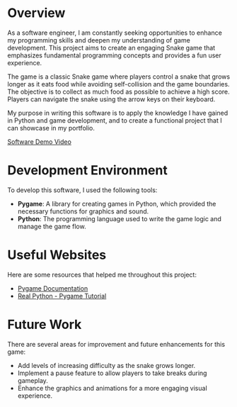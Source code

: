 # Overview

As a software engineer, I am constantly seeking opportunities to enhance my programming skills and deepen my understanding of game development. This project aims to create an engaging Snake game that emphasizes fundamental programming concepts and provides a fun user experience. 

The game is a classic Snake game where players control a snake that grows longer as it eats food while avoiding self-collision and the game boundaries. The objective is to collect as much food as possible to achieve a high score. Players can navigate the snake using the arrow keys on their keyboard.

My purpose in writing this software is to apply the knowledge I have gained in Python and game development, and to create a functional project that I can showcase in my portfolio.

[Software Demo Video](http://youtube.link.goes.here)

# Development Environment

To develop this software, I used the following tools:

- **Pygame**: A library for creating games in Python, which provided the necessary functions for graphics and sound.
- **Python**: The programming language used to write the game logic and manage the game flow.

# Useful Websites

Here are some resources that helped me throughout this project:
* [Pygame Documentation](https://www.pygame.org/docs/)
* [Real Python - Pygame Tutorial](https://realpython.com/pygame-a-primer/)

# Future Work

There are several areas for improvement and future enhancements for this game:
* Add levels of increasing difficulty as the snake grows longer.
* Implement a pause feature to allow players to take breaks during gameplay.
* Enhance the graphics and animations for a more engaging visual experience.